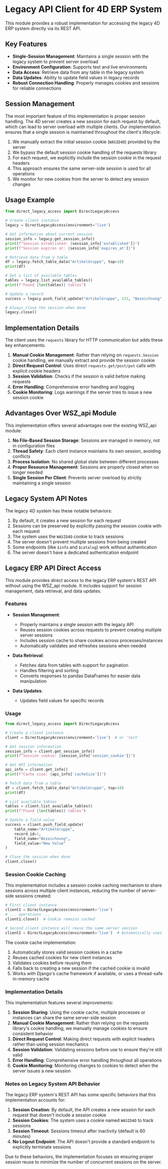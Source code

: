 # Legacy API Client for 4D ERP System

This module provides a robust implementation for accessing the legacy 4D ERP system directly via its REST API.

## Key Features

- **Single-Session Management**: Maintains a single session with the legacy system to prevent server overload
- **Environment Configuration**: Supports test and live environments
- **Data Access**: Retrieve data from any table in the legacy system
- **Data Updates**: Ability to update field values in legacy records
- **Robust Connection Handling**: Properly manages cookies and sessions for reliable connections

## Session Management

The most important feature of this implementation is proper session handling. The 4D server creates a new session for each request by default, which can lead to server overload with multiple clients. Our implementation ensures that a single session is maintained throughout the client's lifecycle:

1. We manually extract the initial session cookie (`WASID4D`) provided by the server
2. We bypass the default session cookie handling of the requests library
3. For each request, we explicitly include the session cookie in the request headers
4. This approach ensures the same server-side session is used for all operations
5. We monitor for new cookies from the server to detect any session changes

## Usage Example

```python
from direct_legacy_access import DirectLegacyAccess

# Create client instance
legacy = DirectLegacyAccess(environment='live')

# Get information about current session
session_info = legacy.get_session_info()
print(f"Session established: {session_info['established']}")
print(f"Session expires at: {session_info['expires_at']}")

# Retrieve data from a table
df = legacy.fetch_table_data("ArtikelGruppe", top=10)
print(df)

# Get a list of available tables
tables = legacy.list_available_tables()
print(f"Found {len(tables)} tables")

# Update a record
success = legacy.push_field_update("ArtikelGruppe", 123, "Bezeichnung", "New Name")

# Always close the session when done
legacy.close()
```

## Implementation Details

The client uses the `requests` library for HTTP communication but adds these key enhancements:

1. **Manual Cookie Management**: Rather than relying on `requests.Session` cookie handling, we manually extract and provide the session cookie
2. **Direct Request Control**: Uses direct `requests.get/post/put` calls with explicit cookie headers
3. **Session Validation**: Checks if the session is valid before making requests
4. **Error Handling**: Comprehensive error handling and logging
5. **Cookie Monitoring**: Logs warnings if the server tries to issue a new session cookie

## Advantages Over WSZ_api Module

This implementation offers several advantages over the existing WSZ_api module:

1. **No File-Based Session Storage**: Sessions are managed in memory, not in configuration files
2. **Thread Safety**: Each client instance maintains its own session, avoiding conflicts
3. **Process Isolation**: No shared global state between different processes
4. **Proper Resource Management**: Sessions are properly closed when no longer needed
5. **Single Session Per Client**: Prevents server overload by strictly maintaining a single session

## Legacy System API Notes

The legacy 4D system has these notable behaviors:

1. By default, it creates a new session for each request
2. Sessions can be preserved by explicitly passing the session cookie with each request
3. The system uses the `WASID4D` cookie to track sessions
4. The server doesn't prevent multiple sessions from being created
5. Some endpoints (like `$info` and `$catalog`) work without authentication
6. The server doesn't have a dedicated authentication endpoint 

## Legacy ERP API Direct Access

This module provides direct access to the legacy ERP system's REST API without using the WSZ_api module. It includes support for session management, data retrieval, and data updates.

### Features

- **Session Management**: 
  - Properly maintains a single session with the legacy API
  - Reuses session cookies across requests to prevent creating multiple server sessions
  - Includes session cache to share cookies across processes/instances
  - Automatically validates and refreshes sessions when needed

- **Data Retrieval**:
  - Fetches data from tables with support for pagination
  - Handles filtering and sorting
  - Converts responses to pandas DataFrames for easier data manipulation

- **Data Updates**:
  - Updates field values for specific records

### Usage

```python
from direct_legacy_access import DirectLegacyAccess

# Create a client instance
client = DirectLegacyAccess(environment='live')  # or 'test'

# Get session information
session_info = client.get_session_info()
print(f"Session cookie: {session_info['session_cookie']}")

# Get API information
api_info = client.get_info()
print(f"Cache size: {api_info['cacheSize']}")

# Fetch data from a table
df = client.fetch_table_data("ArtikelGruppe", top=10)
print(df)

# List available tables
tables = client.list_available_tables()
print(f"Found {len(tables)} tables")

# Update a field value
success = client.push_field_update(
    table_name="ArtikelGruppe", 
    record_id=1, 
    field_name="Bezeichnung", 
    field_value="New Value"
)

# Close the session when done
client.close()
```

### Session Cookie Caching

This implementation includes a session cookie caching mechanism to share sessions across multiple client instances, reducing the number of server-side sessions created:

```python
# First client instance
client1 = DirectLegacyAccess(environment='live')
# ... operations ...
client1.close()  # Cookie remains cached

# Second client instance will reuse the same server session
client2 = DirectLegacyAccess(environment='live')  # Automatically uses cached cookie
```

The cookie cache implementation:
1. Automatically stores valid session cookies in a cache
2. Reuses cached cookies for new client instances
3. Validates cookies before reusing them
4. Falls back to creating a new session if the cached cookie is invalid
5. Works with Django's cache framework if available, or uses a thread-safe in-memory cache

### Implementation Details

This implementation features several improvements:

1. **Session Sharing**: Using the cookie cache, multiple processes or instances can share the same server-side session
2. **Manual Cookie Management**: Rather than relying on the requests library's cookie handling, we manually manage cookies to ensure consistent behavior
3. **Direct Request Control**: Making direct requests with explicit headers rather than using session mechanics
4. **Session Validation**: Validating sessions before use to ensure they're still valid
5. **Error Handling**: Comprehensive error handling throughout all operations
6. **Cookie Monitoring**: Monitoring changes to cookies to detect when the server issues a new session

### Notes on Legacy System API Behavior

The legacy ERP system's REST API has some specific behaviors that this implementation accounts for:

1. **Session Creation**: By default, the API creates a new session for each request that doesn't include a session cookie
2. **Session Cookies**: The system uses a cookie named `WASID4D` to track sessions
3. **Session Timeout**: Sessions timeout after inactivity (default is 60 minutes)
4. **No Logout Endpoint**: The API doesn't provide a standard endpoint to explicitly terminate sessions

Due to these behaviors, the implementation focuses on ensuring proper session reuse to minimize the number of concurrent sessions on the server. 